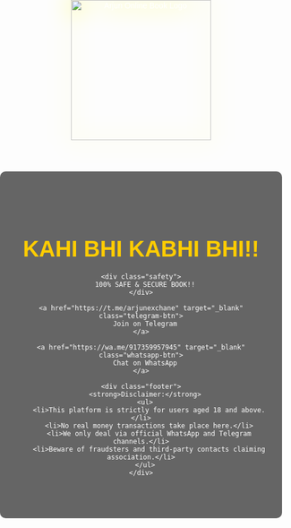 <!DOCTYPE html>
<html lang="en">
<head>
  <meta charset="UTF-8" />
  <meta name="viewport" content="width=device-width, initial-scale=1.0"/>
  <title>Arjun Online Book</title>
  <style>
    body {
      margin: 0;
      padding: 0;
      background: url('b0f8f1ed-d701-4062-b065-e8696777376e.png') no-repeat center center fixed;
      background-size: cover;
      color: white;
      font-family: Arial, sans-serif;
      text-align: center;
    }

    header {
      padding: 20px;
      display: flex;
      justify-content: center;
      align-items: center;
    }

    .logo {
      width: 250px;
      max-width: 90%;
      filter: drop-shadow(0 0 20px #ffff00);}

    .container {
      padding: 60px 20px;
      background: rgba(0, 0, 0, 0.6);
      max-width: 600px;
      margin: auto;
      border-radius: 10px;
    }

    h1 {
      font-size: 2.5rem;
      color: #ffcc00;
      margin-bottom: 20px;
    }

    .safety {
      font-size: 1.5rem;
      color: #00ffcc;
      margin: 30px 0;
    }

    .telegram-btn, .whatsapp-btn {
      display: inline-block;
      margin: 15px 10px;
      padding: 15px 25px;
      font-size: 18px;
      font-weight: bold;
      border-radius: 8px;
      text-decoration: none;
    }

    .telegram-btn {
      background-color: #0088cc;
      color: white;
    }

    .whatsapp-btn {
      background-color: #25D366;
      color: white;
    }

    .footer {
      margin-top: 40px;
      font-size: 14px;
      color: #ccc;
      text-align: left;
    }

    .footer ul {
      list-style: disc;
      margin-left: 20px;
      padding-left: 0;
    }
  </style>
</head>
<body>
  <header>
    <img src="logo.png.png" alt="Arjun Online Book Logo" class="logo">
  </header>

  <div class="container">
    <h1>KAHI BHI KABHI BHI!!</h1>

    <div class="safety">
      100% SAFE & SECURE BOOK!!
    </div>

    <a href="https://t.me/arjunexchane" target="_blank" class="telegram-btn">
      Join on Telegram
    </a>

    <a href="https://wa.me/917359957945" target="_blank" class="whatsapp-btn">
      Chat on WhatsApp
    </a>

    <div class="footer">
      <strong>Disclaimer:</strong>
      <ul>
        <li>This platform is strictly for users aged 18 and above.</li>
        <li>No real money transactions take place here.</li>
        <li>We only deal via official WhatsApp and Telegram channels.</li>
        <li>Beware of fraudsters and third-party contacts claiming association.</li>
      </ul>
    </div>
  </div>
</body>
</html>
